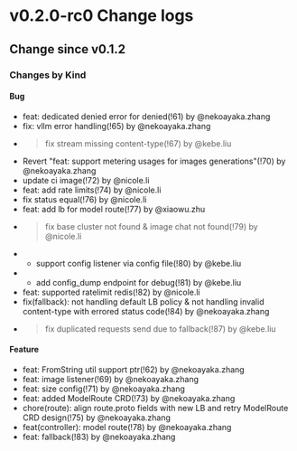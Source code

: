 
# v0.2.0-rc0 Change logs

## Change since v0.1.2

### Changes by Kind

#### Bug

- feat: dedicated denied error for denied(!61) by @nekoayaka.zhang
- fix: vllm error handling(!65) by @nekoayaka.zhang
- > fix stream missing content-type(!67) by @kebe.liu
- Revert "feat: support metering usages for images generations"(!70) by @nekoayaka.zhang
- update ci image(!72) by @nicole.li
- feat: add rate limits(!74) by @nicole.li
- fix status equal(!76) by @nicole.li
- feat: add lb for model route(!77) by @xiaowu.zhu
- >fix base cluster not found & image chat not found(!79) by @nicole.li
- + support config listener via config file(!80) by @kebe.liu
- + add config_dump endpoint for debug(!81) by @kebe.liu
- feat: supported ratelimit redis(!82) by @nicole.li
- fix(fallback): not handling default LB policy & not handling invalid content-type with errored status code(!84) by @nekoayaka.zhang
- > fix duplicated requests send due to fallback(!87) by @kebe.liu


#### Feature

- feat: FromString util support ptr(!62) by @nekoayaka.zhang
- feat: image listener(!69) by @nekoayaka.zhang
- feat: size config(!71) by @nekoayaka.zhang
- feat: added ModelRoute CRD(!73) by @nekoayaka.zhang
- chore(route): align route.proto fields with new LB and retry ModelRoute CRD design(!75) by @nekoayaka.zhang
- feat(controller): model route(!78) by @nekoayaka.zhang
- feat: fallback(!83) by @nekoayaka.zhang



